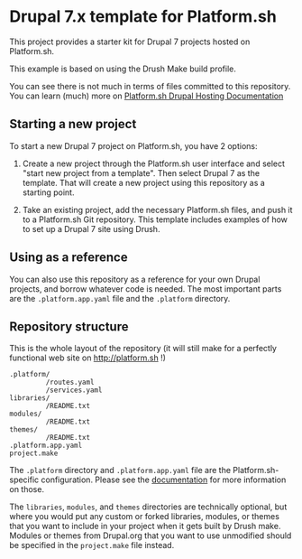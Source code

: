 # Drupal 7.x template for Platform.sh

This project provides a starter kit for Drupal 7 projects hosted on Platform.sh.

This example is based on using the Drush Make build profile.

You can see there is not much in terms of files committed to this repository. You can learn (much) more on [Platform.sh Drupal Hosting Documentation](https://docs.platform.sh/user_guide/reference/toolstacks/php/drupal7/index.html)


## Starting a new project

To start a new Drupal 7 project on Platform.sh, you have 2 options:

1. Create a new project through the Platform.sh user interface and select "start new project from a template". Then select Drupal 7 as the template. That will create a new project using this repository as a starting point.

2. Take an existing project, add the necessary Platform.sh files, and push it to a Platform.sh Git repository. This template includes examples of how to set up a Drupal 7 site using Drush.

## Using as a reference

You can also use this repository as a reference for your own Drupal projects, and borrow whatever code is needed. The most important parts are the `.platform.app.yaml` file and the `.platform` directory.

## Repository structure


This is the whole layout of the repository (it will still make for a perfectly functional web site on http://platform.sh !)
```
.platform/
         /routes.yaml
         /services.yaml
libraries/
         /README.txt
modules/
         /README.txt
themes/
         /README.txt
.platform.app.yaml
project.make
```

The `.platform` directory and `.platform.app.yaml` file are the Platform.sh-specific configuration.  Please see the [documentation](https://docs.platform.sh/) for more information on those.

The `libraries`, `modules`, and `themes` directories are technically optional, but where you would put any custom or forked libraries, modules, or themes that you want to include in your project when it gets built by Drush make.  Modules or themes from Drupal.org that you want to use unmodified should be specified in the `project.make` file instead.

